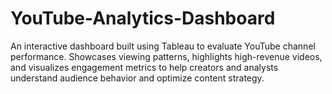 # YouTube-Analytics-Dashboard
An interactive dashboard built using Tableau to evaluate YouTube channel performance. Showcases viewing patterns, highlights high-revenue videos, and visualizes engagement metrics to help creators and analysts understand audience behavior and optimize content strategy.
